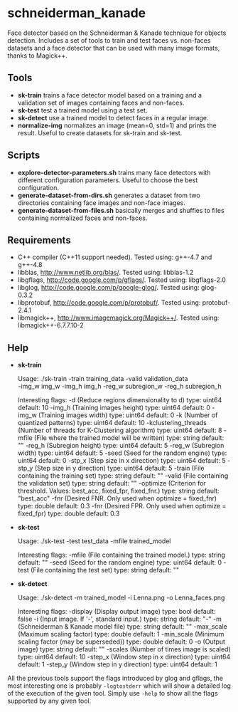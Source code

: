 schneiderman_kanade
===================

Face detector based on the Schneiderman & Kanade technique for objects
detection. Includes a set of tools to train and test faces vs. non-faces datasets
and a face detector that can be used with many image formats, thanks to Magick++.

Tools
-----
* **sk-train** trains a face detector model based on a training and a validation set of images containing faces and non-faces.
* **sk-test** test a trained model using a test set.
* **sk-detect** use a trained model to detect faces in a regular image.
* **normalize-img** normalizes an image (mean=0, std=1) and prints the result. Useful to create datasets for sk-train and sk-test.

Scripts
-------
 * **explore-detector-parameters.sh** trains many face detectors with different configuration parameters. Useful to choose the best configuration.
 * **generate-dataset-from-dirs.sh** generates a dataset from two directories containing face images and non-face images.
 * **generate-dataset-from-files.sh** basically merges and shuffles to files containing normalized faces and non-faces.

Requirements
------------
* C++ compiler (C++11 support needed). Tested using: g++-4.7 and g++-4.8
* libblas, http://www.netlib.org/blas/. Tested using: libblas-1.2
* libgflags, http://code.google.com/p/gflags/. Tested using: libgflags-2.0
* libglog, http://code.google.com/p/google-glog/. Tested using: glog-0.3.2
* libprotobuf, http://code.google.com/p/protobuf/. Tested using: protobuf-2.4.1
* libmagick++, http://www.imagemagick.org/Magick++/. Tested using: libmagick++-6.7.7.10-2

Help
----
 * **sk-train**

    Usage:
      ./sk-train -train training_data -valid validation_data \
        -img_w img_w -img_h img_h -reg_w subregion_w -reg_h subregion_h

    Interesting flags:
      -d (Reduce regions dimensionality to d) type: uint64 default: 10
      -img_h (Training images height) type: uint64 default: 0
      -img_w (Training images width) type: uint64 default: 0
      -k (Number of quantized patterns) type: uint64 default: 10
      -kclustering_threads (Number of threads for K-Clustering algorithm)
        type: uint64 default: 8
      -mfile (File where the trained model will be written) type: string
        default: ""
      -reg_h (Subregion height) type: uint64 default: 5
      -reg_w (Subregion width) type: uint64 default: 5
      -seed (Seed for the random engine) type: uint64 default: 0
      -stp_x (Step size in x direction) type: uint64 default: 5
      -stp_y (Step size in y direction) type: uint64 default: 5
      -train (File containing the training set) type: string default: ""
      -valid (File containing the validation set) type: string default: ""
      -optimize (Criterion for threshold. Values: best_acc, fixed_fpr,
        fixed_fnr.) type: string default: "best_acc"
      -fnr (Desired FNR. Only used when optimize = fixed_fnr) type: double
        default: 0.3
      -fnr (Desired FPR. Only used when optimize = fixed_fpr) type: double
        default: 0.3

 * **sk-test**

    Usage:
      ./sk-test -test test_data -mfile trained_model

    Interesting flags:
      -mfile (File containing the trained model.) type: string default: ""
      -seed (Seed for the random engine) type: uint64 default: 0
      -test (File containing the test set) type: string default: ""

 * **sk-detect**

    Usage:
      ./sk-detect -m trained_model -i Lenna.png -o Lenna_faces.png
    
    Interesting flags:
      -display (Display output image) type: bool default: false
      -i (Input image. If '-', standard input.) type: string default: "-"
      -m (Schneiderman & Kanade model file) type: string default: ""
      -max_scale (Maximum scaling factor) type: double default: 1
      -min_scale (Minimum scaling factor (may be superseded)) type: double
        default: 0
      -o (Output image) type: string default: ""
      -scales (Number of times image is scaled) type: uint64 default: 10
      -step_x (Window step in x direction) type: uint64 default: 1
      -step_y (Window step in y direction) type: uint64 default: 1

All the previous tools support the flags introduced by glog and gflags, the
most interesting one is probably `-logtostderr` which will show a detailed
log of the execution of the given tool. Simply use `-help` to show all the flags
supported by any given tool.
